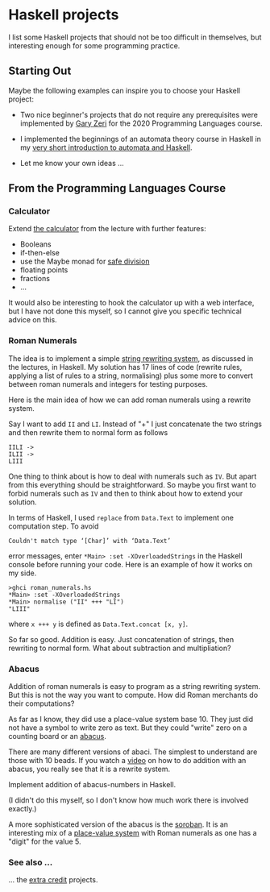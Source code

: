 # Haskell projects

I list some Haskell projects that should not be too difficult in themselves, but interesting enough for some programming practice.

## Starting Out

Maybe the following examples can inspire you to choose your Haskell project:

- Two nice beginner's projects that do not require any prerequisites were implemented by [Gary Zeri](https://github.com/GaryZ700/Haskell_Blog/blob/master/README.md) for the 2020 Programming Languages course. 

- I implemented the beginnings of an automata theory course in Haskell in my [very short introduction to automata and Haskell](https://hackmd.io/@alexhkurz/HylLKujCP).

- Let me know your own ideas ...

## From the Programming Languages Course

### Calculator

Extend [the calculator](https://hackmd.io/@alexhkurz/HJVtVl068) from the lecture with further features:

- Booleans
- if-then-else
- use the Maybe monad for [safe division](https://www.youtube.com/watch?v=t1e8gqXLbsU)
- floating points
- fractions
- ...

It would also be interesting to hook the calculator up with a web interface, but I have not done this myself, so I cannot give you specific technical advice on this.

### Roman Numerals

The idea is to implement a simple [string rewriting system](https://hackmd.io/@alexhkurz/BJ23jmpIw#Exercises-String-rewriting-essential-examinable), as discussed in the lectures, in Haskell. My solution has 17 lines of code (rewrite rules, applying a list of rules to a string, normalising) plus some more to convert between roman numerals and integers for testing purposes.

Here is the main idea of how we can add roman numerals using a rewrite system.

Say I want to add `II` and `LI`. Instead of "+" I just concatenate the two strings and then rewrite them to normal form as follows
    
    IILI ->
    ILII ->
    LIII

One thing to think about is how to deal with numerals such as `IV`. But apart from this everything should be  straightforward. So maybe you first want to forbid numerals such as `IV` and then to think about how to extend your solution.

In terms of Haskell, I used `replace` from `Data.Text` to implement one computation step. To avoid 

    Couldn't match type ‘[Char]’ with ‘Data.Text’

error messages, enter `*Main> :set -XOverloadedStrings` in the Haskell console before running your code. Here is an example of how it works on my side.

    >ghci roman_numerals.hs
    *Main> :set -XOverloadedStrings
    *Main> normalise ("II" +++ "LI")
    "LIII"

where `x +++ y` is defined as `Data.Text.concat [x, y]`.

So far so good. Addition is easy. Just concatenation of strings, then rewriting to normal form. What about subtraction and multipliation? 

### Abacus

Addition of roman numerals is easy to program as a string rewriting system. But this is not the way you want to compute. How did Roman merchants do their computations?

As far as I know, they did use a place-value system base 10. They just did not have a symbol to write zero as text. But they could "write" zero on a counting board or an [abacus](https://www.ee.ryerson.ca/~elf/abacus/history.html). 

There are many different versions of abaci. The simplest to understand are those with 10 beads. If you watch a [video](https://www.youtube.com/watch?v=SYRyKYmOJwM) on how to do addition with an abacus, you really see that it is a rewrite system. 

Implement addition of abacus-numbers in Haskell.

(I didn't do this myself, so I don't know how much work there is involved exactly.)

A more sophisticated version of the abacus is the [soroban](https://en.wikipedia.org/wiki/Soroban). It is an interesting mix of a [place-value system](https://en.wikipedia.org/wiki/Positional_notation) with Roman numerals as one has a "digit" for the value $5$. 

### See also ...

... the [extra credit](extra-credit.md) projects.




